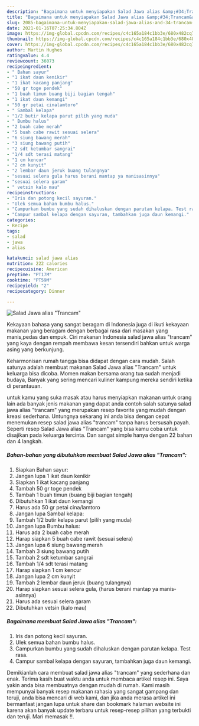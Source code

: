 ```yaml
---
description: "Bagaimana untuk menyiapakan Salad Jawa alias &amp;#34;Trancam&amp;#34; Terbukti"
title: "Bagaimana untuk menyiapakan Salad Jawa alias &amp;#34;Trancam&amp;#34; Terbukti"
slug: 2085-bagaimana-untuk-menyiapakan-salad-jawa-alias-and-34-trancam-and-34-terbukti
date: 2021-01-16T07:25:34.804Z
image: https://img-global.cpcdn.com/recipes/c4c165a184c1bb3e/680x482cq70/salad-jawa-alias-trancam-foto-resep-utama.jpg
thumbnail: https://img-global.cpcdn.com/recipes/c4c165a184c1bb3e/680x482cq70/salad-jawa-alias-trancam-foto-resep-utama.jpg
cover: https://img-global.cpcdn.com/recipes/c4c165a184c1bb3e/680x482cq70/salad-jawa-alias-trancam-foto-resep-utama.jpg
author: Martin Hughes
ratingvalue: 4.4
reviewcount: 36073
recipeingredient:
- " Bahan sayur"
- "1 ikat daun kenikir"
- "1 ikat kacang panjang"
- "50 gr toge pendek"
- "1 buah timun buang biji bagian tengah"
- "1 ikat daun kemangi"
- "50 gr petai cinalamtoro"
- " Sambal kelapa"
- "1/2 butir kelapa parut pilih yang muda"
- " Bumbu halus"
- "2 buah cabe merah"
- "5 buah cabe rawit sesuai selera"
- "6 siung bawang merah"
- "3 siung bawang putih"
- "2 sdt ketumbar sangrai"
- "1/4 sdt terasi matang"
- "1 cm kencur"
- "2 cm kunyit"
- "2 lembar daun jeruk buang tulangnya"
- "sesuai selera gula harus berani mantap ya manisasinnya"
- "sesuai selera garam"
- " vetsin kalo mau"
recipeinstructions:
- "Iris dan potong kecil sayuran."
- "Ulek semua bahan bumbu halus."
- "Campurkan bumbu yang sudah dihaluskan dengan parutan kelapa. Test rasa."
- "Campur sambal kelapa dengan sayuran, tambahkan juga daun kemangi."
categories:
- Recipe
tags:
- salad
- jawa
- alias

katakunci: salad jawa alias 
nutrition: 222 calories
recipecuisine: American
preptime: "PT17M"
cooktime: "PT59M"
recipeyield: "2"
recipecategory: Dinner

---
```



![Salad Jawa alias &#34;Trancam&#34;](https://img-global.cpcdn.com/recipes/c4c165a184c1bb3e/680x482cq70/salad-jawa-alias-trancam-foto-resep-utama.jpg)

Kekayaan bahasa yang sangat beragam di Indonesia juga di ikuti kekayaan makanan yang beragam dengan berbagai rasa dari masakan yang manis,pedas dan empuk. Ciri makanan Indonesia salad jawa alias &#34;trancam&#34; yang kaya dengan rempah membawa kesan tersendiri bahkan untuk warga asing yang berkunjung.


Keharmonisan rumah tangga bisa didapat dengan cara mudah. Salah satunya adalah membuat makanan Salad Jawa alias &#34;Trancam&#34; untuk keluarga bisa dicoba. Momen makan bersama orang tua sudah menjadi budaya, Banyak yang sering mencari kuliner kampung mereka sendiri ketika di perantauan.



untuk kamu yang suka masak atau harus menyiapkan makanan untuk orang lain ada banyak jenis makanan yang dapat anda contoh salah satunya salad jawa alias &#34;trancam&#34; yang merupakan resep favorite yang mudah dengan kreasi sederhana. Untungnya sekarang ini anda bisa dengan cepat menemukan resep salad jawa alias &#34;trancam&#34; tanpa harus bersusah payah.
Seperti resep Salad Jawa alias &#34;Trancam&#34; yang bisa kamu coba untuk disajikan pada keluarga tercinta. Dan sangat simple hanya dengan 22 bahan dan 4 langkah.


<!--inarticleads1-->

##### Bahan-bahan yang dibutuhkan membuat Salad Jawa alias &#34;Trancam&#34;:

1. Siapkan  Bahan sayur:
1. Jangan lupa 1 ikat daun kenikir
1. Siapkan 1 ikat kacang panjang
1. Tambah 50 gr toge pendek
1. Tambah 1 buah timun (buang biji bagian tengah)
1. Dibutuhkan 1 ikat daun kemangi
1. Harus ada 50 gr petai cina/lamtoro
1. Jangan lupa  Sambal kelapa:
1. Tambah 1/2 butir kelapa parut (pilih yang muda)
1. Jangan lupa  Bumbu halus:
1. Harus ada 2 buah cabe merah
1. Harap siapkan 5 buah cabe rawit (sesuai selera)
1. Jangan lupa 6 siung bawang merah
1. Tambah 3 siung bawang putih
1. Tambah 2 sdt ketumbar sangrai
1. Tambah 1/4 sdt terasi matang
1. Harap siapkan 1 cm kencur
1. Jangan lupa 2 cm kunyit
1. Tambah 2 lembar daun jeruk (buang tulangnya)
1. Harap siapkan sesuai selera gula, (harus berani mantap ya manis-asinnya)
1. Harus ada sesuai selera garam
1. Dibutuhkan  vetsin (kalo mau)




<!--inarticleads2-->

##### Bagaimana membuat  Salad Jawa alias &#34;Trancam&#34;:

1. Iris dan potong kecil sayuran.
1. Ulek semua bahan bumbu halus.
1. Campurkan bumbu yang sudah dihaluskan dengan parutan kelapa. Test rasa.
1. Campur sambal kelapa dengan sayuran, tambahkan juga daun kemangi.




Demikianlah cara membuat salad jawa alias &#34;trancam&#34; yang sederhana dan enak. Terima kasih buat waktu anda untuk membaca artikel resep ini. Saya yakin anda bisa membuatnya dengan mudah di rumah. Kami masih mempunyai banyak resep makanan rahasia yang sangat gampang dan teruji, anda bisa mencari di web kami, dan jika anda merasa artikel ini bermanfaat jangan lupa untuk share dan bookmark halaman website ini karena akan banyak update terbaru untuk resep-resep pilihan yang terbukti dan teruji. Mari memasak !!. 

